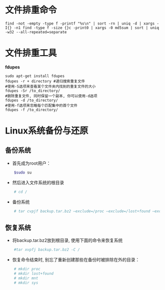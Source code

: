 # 文件排重命令

```
find -not -empty -type f -printf "%s\n" | sort -rn | uniq -d | xargs -I{} -n1 find -type f -size {}c -print0 | xargs -0 md5sum | sort | uniq -w32 --all-repeated=separate
```

# 文件排重工具

**fdupes**

```shell
sudo apt-get install fdupes
fdupes -r + directory #递归搜索重复文件
#使用-S选项来查看某个文件夹内找到的重复文件的大小
fdupes -Sr /to_directory/
#删除重复文件, 同时保留一个副本, 你可以使用-d选项
fdupes -d /to_directory/
#使用-f选项来忽略每个匹配集中的首个文件
fdupes -f /to_directory/
```

# Linux系统备份与还原

## 备份系统
- 首先成为root用户：

```bash
    $sudo su
```
- 然后进入文件系统的根目录

```bash
    # cd /
```

- 备份系统

```bash
    # tar cvpjf backup.tar.bz2 –exclude=/proc –exclude=/lost+found –exclude=/backup.tar.bz2 –exclude=/mnt –exclude=/sys /
```

## 恢复系统

- 将backup.tar.bz2放到根目录, 使用下面的命令来恢复系统
```bash
    #tar xvpfj backup.tar.bz2 -C /
```

- 恢复命令结束时, 别忘了重新创建那些在备份时被排除在外的目录：
```bash
    # mkdir proc
    # mkdir lost+found
    # mkdir mnt
    # mkdir sys
```